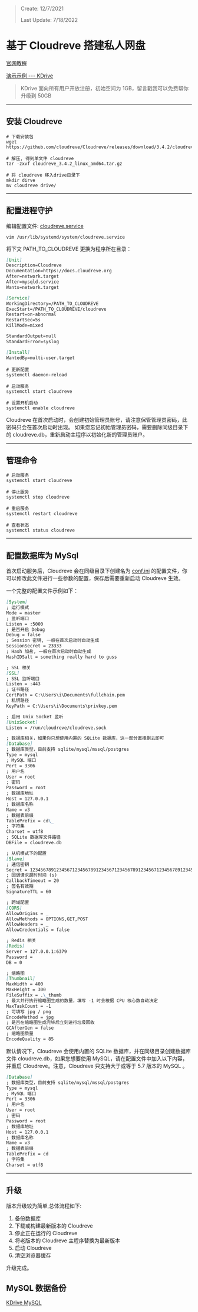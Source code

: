 > Create: 12/7/2021
>
> Last Update: 7/18/2022

# **基于 Cloudreve 搭建私人网盘**

[官网教程](https://docs.cloudreve.org/)

[演示示例 --- KDrive](https://drive.zk123.top)

> KDrive 面向所有用户开放注册，初始空间为 1GB，留言戳我可以免费帮你升级到 50GB

---

## **安装 Cloudreve**

```shell
# 下载安装包
wget https://github.com/cloudreve/Cloudreve/releases/download/3.4.2/cloudreve_3.4.2_linux_amd64.tar.gz

# 解压, 得到单文件 cloudreve
tar -zxvf cloudreve_3.4.2_linux_amd64.tar.gz

# 将 cloudreve 移入drive目录下
mkdir dirve
mv cloudreve drive/
```

---

## **配置进程守护**

编辑配置文件: [cloudreve.service](https://api.zk123.top/link/repo1/script/cloudreve/cloudreve.service)

```shell
vim /usr/lib/systemd/system/cloudreve.service
```

将下文 PATH_TO_CLOUDREVE 更换为程序所在目录：

```markdown
[Unit]
Description=Cloudreve
Documentation=https://docs.cloudreve.org
After=network.target
After=mysqld.service
Wants=network.target

[Service]
WorkingDirectory=/PATH_TO_CLOUDREVE
ExecStart=/PATH_TO_CLOUDREVE/cloudreve
Restart=on-abnormal
RestartSec=5s
KillMode=mixed

StandardOutput=null
StandardError=syslog

[Install]
WantedBy=multi-user.target
```

```shell
# 更新配置
systemctl daemon-reload

# 启动服务
systemctl start cloudreve

# 设置开机启动
systemctl enable cloudreve
```

Cloudreve 在首次启动时，会创建初始管理员账号，请注意保管管理员密码，此密码只会在首次启动时出现。
如果您忘记初始管理员密码，需要删除同级目录下的 cloudreve.db，重新启动主程序以初始化新的管理员账户。

---

## **管理命令**

```shell
# 启动服务
systemctl start cloudreve

# 停止服务
systemctl stop cloudreve

# 重启服务
systemctl restart cloudreve

# 查看状态
systemctl status cloudreve
```

---

## **配置数据库为 MySql**

首次启动服务后，Cloudreve 会在同级目录下创建名为 [conf.ini](https://api.zk123.top/link/repo1/script/cloudreve/conf.ini) 的配置文件，你可以修改此文件进行一些参数的配置，保存后需要重新启动 Cloudreve 生效。

一个完整的配置文件示例如下：

```markdown
[System]
; 运行模式
Mode = master
; 监听端口
Listen = :5000
; 是否开启 Debug
Debug = false
; Session 密钥, 一般在首次启动时自动生成
SessionSecret = 23333
; Hash 加盐, 一般在首次启动时自动生成
HashIDSalt = something really hard to guss

; SSL 相关
[SSL]
; SSL 监听端口
Listen = :443
; 证书路径
CertPath = C:\Users\i\Documents\fullchain.pem
; 私钥路径
KeyPath = C:\Users\i\Documents\privkey.pem

; 启用 Unix Socket 监听
[UnixSocket]
Listen = /run/cloudreve/cloudreve.sock

; 数据库相关，如果你只想使用内置的 SQLite 数据库，这一部分直接删去即可
[Database]
; 数据库类型，目前支持 sqlite/mysql/mssql/postgres
Type = mysql
; MySQL 端口
Port = 3306
; 用户名
User = root
; 密码
Password = root
; 数据库地址
Host = 127.0.0.1
; 数据库名称
Name = v3
; 数据表前缀
TablePrefix = cd\_
; 字符集
Charset = utf8
; SQLite 数据库文件路径
DBFile = cloudreve.db

; 从机模式下的配置
[Slave]
; 通信密钥
Secret = 1234567891234567123456789123456712345678912345671234567891234567
; 回调请求超时时间 (s)
CallbackTimeout = 20
; 签名有效期
SignatureTTL = 60

; 跨域配置
[CORS]
AllowOrigins = _
AllowMethods = OPTIONS,GET,POST
AllowHeaders = _
AllowCredentials = false

; Redis 相关
[Redis]
Server = 127.0.0.1:6379
Password =
DB = 0

; 缩略图
[Thumbnail]
MaxWidth = 400
MaxHeight = 300
FileSuffix = .\_thumb
; 最大并行执行缩略图生成的数量，填写 -1 时会根据 CPU 核心数自动决定
MaxTaskCount = -1
; 可填写 jpg / png
EncodeMethod = jpg
; 是否在缩略图生成完毕后立刻进行垃圾回收
GCAfterGen = false
; 缩略图质量
EncodeQuality = 85
```

默认情况下，Cloudreve 会使用内置的 SQLite 数据库，并在同级目录创建数据库文件 cloudreve.db，如果您想要使用 MySQL，请在配置文件中加入以下内容，并重启 Cloudreve。注意，Cloudreve 只支持大于或等于 5.7 版本的 MySQL 。

```markdown
[Database]
; 数据库类型，目前支持 sqlite/mysql/mssql/postgres
Type = mysql
; MySQL 端口
Port = 3306
; 用户名
User = root
; 密码
Password = root
; 数据库地址
Host = 127.0.0.1
; 数据库名称
Name = v3
; 数据表前缀
TablePrefix = cd
; 字符集
Charset = utf8
```

---

## **升级**

版本升级较为简单,总体流程如下:

1. 备份数据库
2. 下载或构建最新版本的 Cloudreve
3. 停止正在运行的 Cloudreve
4. 将老版本的 Cloudreve 主程序替换为最新版本
5. 启动 Cloudreve
6. 清空浏览器缓存

升级完成。

## **MySQL 数据备份**
[KDrive MySQL](https://drive.zk123.top/s/d7IK)
